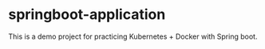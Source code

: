 # springboot-application
This is a demo project for practicing Kubernetes + Docker with Spring boot.
